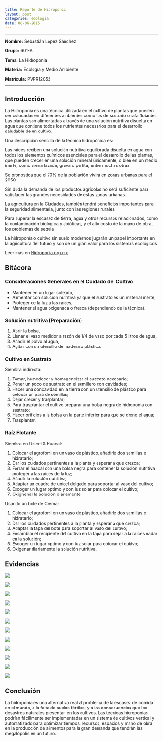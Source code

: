 ```yaml
---
title: Reporte de Hidroponia
layout: post
categories: ecologia
date: 08-06-2015
---
```


<hr>

**Nombre:** Sebastián López Sánchez

**Grupo:** 601-A

**Tema:** La Hidroponia

**Materia:** Ecología y Medio Ambiente

**Matrícula:** PVPR12052

<hr>

## Introducción

La Hidroponia es una técnica utilizada en el cultivo de plantas que pueden ser colocadas en diferentes ambientes como los de sustrato o raíz flotante. Las plantas son alimentadas a través de una solución nutritiva disuelta en agua que contiene todos los nutrientes necesarios para el desarrollo saludable de un cultivo.

Una descripción sencilla de la técnica hidropónica es:

Las raíces reciben una solución nutritiva equilibrada disuelta en agua con todos los elementos químicos esenciales para el desarrollo de las plantas, que pueden crecer en una solución mineral únicamente, o bien en un medio inerte, como arena lavada, grava o perlita, entre muchas otras.

Se pronostica que el 70% de la población vivirá en zonas urbanas para el 2050.

Sin duda la demanda de los productos agrícolas no será suficiente para satisfacer las grandes necesidades de estas zonas urbanas.

La agricultura en la Ciudades, también tendrá beneficios importantes para la seguridad alimentaria, junto con las regiones rurales.

Para superar la escasez de tierra, agua y otros recursos relacionados, como la contaminación biológica y abióticas, y el alto costo de la mano de obra, los problemas de sequia

La hidroponía o cultivo sin suelo modernos jugarán un papel importante en la agricultura del futuro y son de un gran valor para los sistemas ecológicos

Leer más en [Hidroponia.org.mx](http://hidroponia.org.mx/cultivo-hidroponico/que-es-la-hidroponia/)

## Bitácora

### Consideraciones Generales en el Cuidado del Cultivo

+ Mantener en un lugar soleado,
+ Alimentar con solución nutritiva ya que el sustrato es un material inerte,
+ Proteger de la luz a las raíces,
+ Mantener el agua oxigenada o fresca (dependiendo de la técnica).

### Solución nutritiva (Preparación)

1. Abrir la bolsa,
2. Llenar el vaso medidor a razón de 1/4 de vaso por cada 5 litros de agua,
3. Añadir el polvo al agua,
4. Agitar con un utensilio de madera o plástico.


### Cultivo en Sustrato

Siembra indirecta:

1. Tomar, humedecer y homogeneizar el sustrato necesario;
2. Poner un poco de sustrato en el semillero con cavidades;
3. Hacer una concavidad en la tierra con un utensilio de plástico para colocar un para de semillas;
4. Dejar crecer y trasplantar;
5. Para trasplantar el cultivo preparar una bolsa negra de hidroponia con sustrato;
6. Hacer orificios a la bolsa en la parte inferior para que se drene el agua;
7. Trasplantar.

### Raíz Flotante 

Siembra en Unicel & Huacal:

1. Colocar el agrofomi en un vaso de plástico, añadirle dos semillas e hidratarlo;
2. Dar los cuidados pertinentes a la planta y esperar a que crezca;
3. Forrar el huacal con una bolsa negra para contener la solución nutritiva proteger a las raíces de la luz;
4. Añadir la solución nutritiva;
5. Adaptar un cuadro de unicel delgado para soportar al vaso del cultivo;
6. Escoger un lugar óptimo y con luz solar para colocar el cultivo;
7. Oxignenar la solución diariamente.

Usando un bote de Crema:

1. Colocar el agrofomi en un vaso de plástico, añadirle dos semillas e hidratarlo;
2. Dar los cuidados pertinentes a la planta y esperar a que crezca;
3. Adaptar la tapa del bote para soportar al vaso del cultivo;
4. Ensamblar el recipiente del cultivo en la tapa para dejar a la raíces nadar en la solución;
5. Escoger un lugar óptimo y con luz solar para colocar el cultivo;
6. Oxigenar diariamente la solución nutritiva.

## Evidencias

![](//sebastianls.com/colegio_anahuac/assets/img/reporte-ecologia/1.jpeg)

![](//sebastianls.com/colegio_anahuac/assets/img/reporte-ecologia/2.jpeg)

![](//sebastianls.com/colegio_anahuac/assets/img/reporte-ecologia/3.jpeg)

![](//sebastianls.com/colegio_anahuac/assets/img/reporte-ecologia/4.jpeg)

![](//sebastianls.com/colegio_anahuac/assets/img/reporte-ecologia/5.jpeg)

![](//sebastianls.com/colegio_anahuac/assets/img/reporte-ecologia/6.jpeg)

![](//sebastianls.com/colegio_anahuac/assets/img/reporte-ecologia/7.jpeg)

![](//sebastianls.com/colegio_anahuac/assets/img/reporte-ecologia/8.jpeg)

![](//sebastianls.com/colegio_anahuac/assets/img/reporte-ecologia/9.jpeg)

![](//sebastianls.com/colegio_anahuac/assets/img/reporte-ecologia/11.jpeg)

![](//sebastianls.com/colegio_anahuac/assets/img/reporte-ecologia/12.jpeg)

![](//sebastianls.com/colegio_anahuac/assets/img/reporte-ecologia/13.jpeg)

## Conclusión

La hidroponia es una alternativa real al problema de la escasez de comida en el mundo, a la falta de suelos fértiles, y a las consecuencias que los desastres naturales presentan en los cultivos. Las técnicas hidroponias podrían fácillmente ser implementadas en un sistema de cultivos vertical y automatizado para optimizar tiempos, recursos, espacios y mano de obra en la producción de alimentos para la gran demanda que tendrán las megalópolis en un futuro.